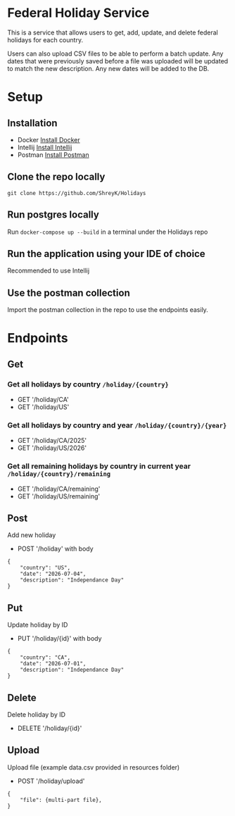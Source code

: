 # Federal Holiday Service

This is a service that allows users to get, add, update, and
delete federal holidays for each country.

Users can also upload CSV files to be able to perform a batch
update. Any dates that were previously saved before a file was uploaded
will be updated to match the new description. Any new dates will
be added to the DB.

# Setup
## Installation
- Docker [Install Docker](https://www.docker.com/get-started/)
- Intellij [Install Intellij](https://www.jetbrains.com/idea/download/?section=mac)
- Postman [Install Postman](https://www.postman.com/downloads/)

## Clone the repo locally
`git clone https://github.com/ShreyK/Holidays`

## Run postgres locally
Run `docker-compose up --build` in a terminal under the Holidays repo

## Run the application using your IDE of choice
Recommended to use Intellij

## Use the postman collection
Import the postman collection in the repo to use the endpoints easily.


# Endpoints

## Get

### Get all holidays by country `/holiday/{country}`

- GET '/holiday/CA'
- GET '/holiday/US'

### Get all holidays by country and year `/holiday/{country}/{year}`

- GET '/holiday/CA/2025'
- GET '/holiday/US/2026'

### Get all remaining holidays by country in current year `/holiday/{country}/remaining`

- GET '/holiday/CA/remaining'
- GET '/holiday/US/remaining'

## Post
Add new holiday 
- POST '/holiday' with body
```
{
    "country": "US",
    "date": "2026-07-04",
    "description": "Independance Day"
}
```

## Put
Update holiday by ID
- PUT '/holiday/{id}' with body
```
{
    "country": "CA",
    "date": "2026-07-01",
    "description": "Independance Day"
}
```

## Delete
Delete holiday by ID
- DELETE '/holiday/{id}'

## Upload
Upload file (example data.csv provided in resources folder)
- POST '/holiday/upload'
```
{
    "file": {multi-part file}, 
}
```

